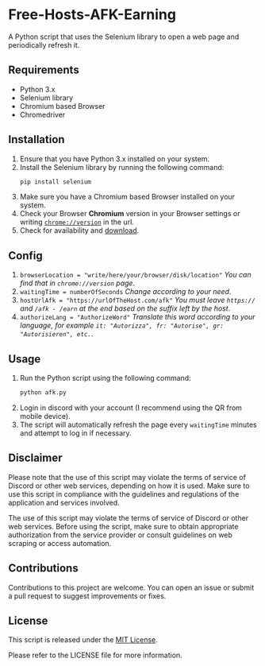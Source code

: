 # Free-Hosts-AFK-Earning
A Python script that uses the Selenium library to open a web page and periodically refresh it.

## Requirements

- Python 3.x
- Selenium library
- Chromium based Browser
- Chromedriver

## Installation

1. Ensure that you have Python 3.x installed on your system.
2. Install the Selenium library by running the following command:
   ```python
   pip install selenium
   ```
3. Make sure you have a Chromium based Browser installed on your system.
4. Check your Browser **Chromium** version in your Browser settings or writing [`chrome://version`](chrome://version) in the url.
5. Check for availability and [download](https://googlechromelabs.github.io/chrome-for-testing).

## Config
1. `browserLocation = "write/here/your/browser/disk/location"`
   _You can find that in `chrome://version` page_.
2. `waitingTime = numberOfSeconds`
   _Change according to your need_.
3. `hostUrlAfk = "https://urlOfTheHost.com/afk"`
   _You must leave `https://` and `/afk - /earn` at the end based on the suffix left by the host_.
4. `authorizeLang = "AuthorizeWord"`
   _Translate this word according to your language, for example `it: "Autorizza", fr: "Autorise", gr: "Autorisieren", etc.`_.

## Usage

1. Run the Python script using the following command:
   ```python
   python afk.py
   ```
2. Login in discord with your account (I recommend using the QR from mobile device).
3. The script will automatically refresh the page every `waitingTime` minutes and attempt to log in if necessary.


## Disclaimer

Please note that the use of this script may violate the terms of service of Discord or other web services, depending on how it is used. Make sure to use this script in compliance with the guidelines and regulations of the application and services involved.

The use of this script may violate the terms of service of Discord or other web services. Before using the script, make sure to obtain appropriate authorization from the service provider or consult guidelines on web scraping or access automation.

## Contributions

Contributions to this project are welcome. You can open an issue or submit a pull request to suggest improvements or fixes.

## License

This script is released under the [MIT License](https://opensource.org/licenses/MIT).

Please refer to the LICENSE file for more information.
